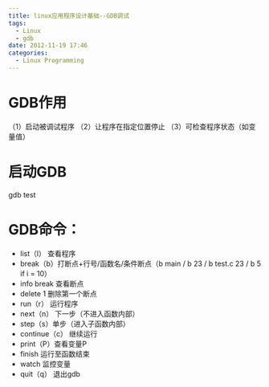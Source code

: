 ```yaml
---
title: linux应用程序设计基础--GDB调试
tags:
  - Linux
  - gdb
date: 2012-11-19 17:46
categories:
  - Linux Programming
---
```


# GDB作用
（1）启动被调试程序
（2）让程序在指定位置停止
（3）可检查程序状态（如变量值）

# 启动GDB
gdb test

<!-- more -->

# GDB命令：
- list（l） 查看程序
- break（b）打断点+行号/函数名/条件断点（b main / b 23 / b test.c 23 / b 5 if i = 10）
- info break 查看断点
- delete 1 删除第一个断点
- run（r） 运行程序
- next（n） 下一步（不进入函数内部）
- step（s）单步（进入子函数内部）
- continue（c） 继续运行
- print（P）查看变量P
- finish 运行至函数结束
- watch 监控变量
- quit（q） 退出gdb


